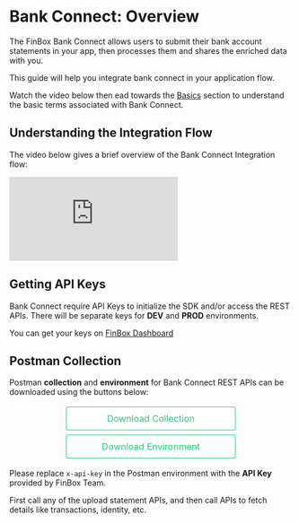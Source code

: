 <style>
.button_holder{
    display: flex;
    flex-direction: row;
    justify-content: space-evenly;
    align-items: center;
    flex-wrap: wrap;
}
.download_button{
    background-color: white;
    color: rgb(36, 202, 122);
    width: 300px;
    text-align: center;
    display: flex;
    -webkit-box-pack: center;
    justify-content: center;
    font-size: 16px;
    cursor: pointer;
    border-width: 0.07em;
    border-style: solid;
    border-color: rgb(36, 202, 122);
    border-image: initial;
    padding: 10px 0px;
    text-decoration: none;
    border-radius: 2px;
    margin: 4px 2px;
    text-decoration:none;
}
.download_button:hover{
    background-color: rgb(36, 202, 122);
    color: white;
    text-decoration: none !important;
}
</style>

# Bank Connect: Overview
The FinBox Bank Connect allows users to submit their bank account statements in your app, then processes them and shares the enriched data with you.

This guide will help you integrate bank connect in your application flow.

Watch the video below then ead towards the [Basics](/bank-connect/basics.html) section to understand the basic terms associated with Bank Connect.

## Understanding the Integration Flow
The video below gives a brief overview of the Bank Connect Integration flow:

<div class="embed-container">
<iframe src="https://www.youtube.com/embed/OC2eBqeCKrs" frameborder="0" allow="accelerometer; autoplay; encrypted-media; gyroscope; picture-in-picture" allowfullscreen></iframe>
</div>

## Getting API Keys
Bank Connect require API Keys to initialize the SDK and/or access the REST APIs. There will be separate keys for **DEV** and **PROD** environments.

You can get your keys on [FinBox Dashboard](https://dashboard.finbox.in)

## Postman Collection
Postman **collection** and **environment** for Bank Connect REST APIs can be downloaded using the buttons below:

<div class="button_holder">
<a class="download_button" download href="/finbox_bankconnect.postman_collection.json">Download Collection</a>
<a class="download_button" download href="/finbox_bankconnect.postman_environment.json">Download Environment</a>
</div>

Please replace `x-api-key` in the Postman environment with the **API Key** provided by FinBox Team.

First call any of the upload statement APIs, and then call APIs to fetch details like transactions, identity, etc.